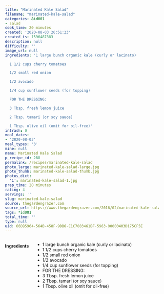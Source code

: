 ```yaml
---
title: "Marinated Kale Salad"
filename: "marinated-kale-salad"
categories: &id001
- salad
cook_time: 20 minutes
created: '2020-08-03 20:51:23'
created_ts: 1596487883
description: null
difficulty: ''
image_url: null
ingredients: '1 large bunch organic kale (curly or lacinato)

  1 1/2 cups cherry tomatoes

  1/2 small red onion

  1/2 avocado

  1/4 cup sunflower seeds (for topping)

  FOR THE DRESSING:

  3 Tbsp. fresh lemon juice

  2 Tbsp. tamari (or soy sauce)

  1 Tbsp. olive oil (omit for oil-free)'
intrash: 0
meal_dates:
- '2020-08-03'
meal_types: '3'
mine: null
name: Marinated Kale Salad
p_recipe_id: 288
permalink: /recipes/marinated-kale-salad
photo_large: marinated-kale-salad-large.jpg
photo_thumb: marinated-kale-salad-thumb.jpg
photos_dict:
  '1': marinated-kale-salad-1.jpg
prep_time: 20 minutes
rating: 4
servings: ''
slug: marinated-kale-salad
source: thegardengrazer.com
source_url: https://www.thegardengrazer.com/2016/02/marinated-kale-salad.html
tags: *id001
total_time: ''
type: null
uid: 66DB5964-564B-458F-9DB6-E1C7083461BF-5963-00000403D175CF5E
---
```

<div class="large-8 medium-7 columns" id="writeup">	</div><!-- #writeup -->
</div><!-- #row-one -->
<div class="row" id="row-two">	<div class="medium-4 small-5 columns" id="ingredients"><h4>Ingredients</h4><div class="box box-ingredients content"><ul>
<li>1 large bunch organic kale (curly or lacinato)</li>
<li>1 1/2 cups cherry tomatoes</li>
<li>1/2 small red onion</li>
<li>1/2 avocado</li>
<li>1/4 cup sunflower seeds (for topping)</li>
<li>FOR THE DRESSING:</li>
<li>3 Tbsp. fresh lemon juice</li>
<li>2 Tbsp. tamari (or soy sauce)</li>
<li>1 Tbsp. olive oil (omit for oil-free)</li>
</ul>
</div>	</div>	<div class="medium-6 small-7 columns" id="directions">	</div>